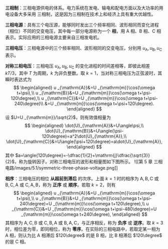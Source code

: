 **三相制**：三相电源供电的体系。电力系统在发电、输电和配电方面以及大功率的用电设备大多采用 三相制，这是因为三相制在技术上和经济上具有重大优越性。

**三相电源**：具有三个电压源，能够同时发出三个频率相同、波形相同而变化进程（相位）不同的交变电压，其中每一部分电源称为一个 **相**，用 $\mathrm{A}$ 相、$\mathrm{B}$ 相、$\mathrm{C}$ 相表示。实际应用的三相电源主要来自三相发电机。

**三相电压**：三相电源中的三个频率相同、波形相同的交变电压，分别用 $u _{\mathrm{A}},u _{\mathrm{B}},u _{\mathrm{C}}$ 表示。

**对称三相电压**：三相电压 $u _{\mathrm{A}},u _{\mathrm{B}},u _{\mathrm{C}}$ 的变化进程的时间差相等，即彼此相差 $kT/3$，其中 $T$ 为周期，$k$ 为非负整数。取 $k=1$，当对称三相电压为正弦波时，其瞬时表达式为 $$ \begin{aligned}
u _{\mathrm{A}}&=U _{\mathrm{m}}\cos(\omega t+\psi),\\
u _{\mathrm{B}}&=U _{\mathrm{m}}\cos(\omega t+\psi-120\degree),\\
u _{\mathrm{C}}&=U _{\mathrm{m}}\cos(\omega t+\psi-240\degree)\\
&=U _{\mathrm{m}}\cos(\omega t+\psi+120\degree).
\end{aligned} $$设 $U=U _{\mathrm{m}}/\sqrt{2}$，则有效值相量为 $$ \begin{aligned}
\dot{U}_{\mathrm{A}}&=U\angle\psi,\\
\dot{U}_{\mathrm{B}}&=U\angle(\psi-120\degree)=a^2\dot{U}_{\mathrm{A}},\\
\dot{U}_{\mathrm{C}}&=U\angle(\psi+120\degree)=a\dot{U}_{\mathrm{A}},
\end{aligned} $$其中 $a=\angle{120\degree}=-\dfrac{1}{2}+\mathrm{j}\dfrac{\sqrt{3}}{2}$，称为旋转因子。对称三相电压的波形和相量图如下图所示。
![[第 5 章 三相电路/images/5.1/symmetric-three-phase-voltage.png]]

**相序**：三相电压的相位 **从超前到滞后** 的次序。上面 $k=1$ 时的相序为 $\mathrm{A,B,C}$ 或 $\mathrm{B,C,A}$ 或 $\mathrm{C,A,B}$，称为 **正序** 或 **顺序**。若取 $k=2$，则有 $$ \begin{aligned}
u _{\mathrm{A}}&=U _{\mathrm{m}}\cos(\omega t+\psi),\\
u _{\mathrm{B}}&=U _{\mathrm{m}}\cos(\omega t+\psi-240\degree)=U _{\mathrm{m}}\cos(\omega t+120\degree),\\
u _{\mathrm{C}}&=U _{\mathrm{m}}\cos(\omega t+\psi-480\degree)=U _{\mathrm{m}}\cos(\omega t+240\degree),
\end{aligned} $$其相序为 $\mathrm{A,C,B}$ 或 $\mathrm{C,B,A}$ 或 $\mathrm{B,A,C}$，与正序相反，称为 **负序** 或 **逆序**。取 $k=3$ 时，相位差为零，即同相位，称为 **零序**。在实际的三相电路中，若取定某一相为 $\mathrm{A}$ 相，则认为比 $\mathrm{A}$ 相滞后 $120\degree$ 的是 $\mathrm{B}$ 相，比 $\mathrm{B}$ 相滞后 $120\degree$ 的是 $\mathrm{C}$ 相。